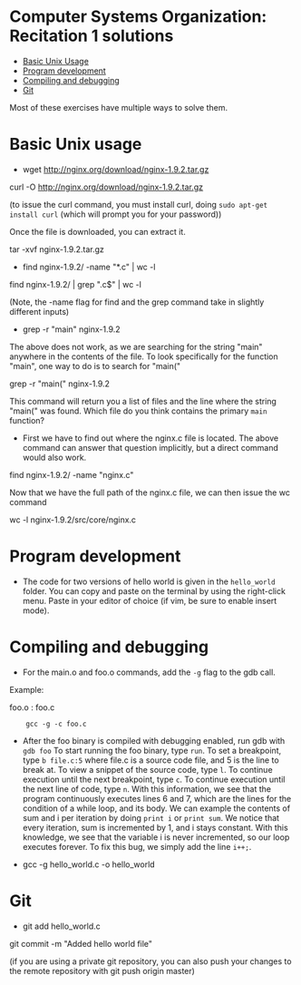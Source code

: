# Computer Systems Organization: Recitation 1 solutions

- [Basic Unix Usage](#basic-unix-usage)
- [Program development](#program-development)
- [Compiling and debugging](#compiling-and-debugging)
- [Git](#git)

Most of these exercises have multiple ways to solve them.

# Basic Unix usage

* wget http://nginx.org/download/nginx-1.9.2.tar.gz

curl -O http://nginx.org/download/nginx-1.9.2.tar.gz

(to issue the curl command, you must install curl, doing `sudo apt-get install curl` (which will prompt you for your password))

Once the file is downloaded, you can extract it.

tar -xvf nginx-1.9.2.tar.gz

* find nginx-1.9.2/ -name "*.c" | wc -l

find nginx-1.9.2/ | grep "\.c$" | wc -l

(Note, the -name flag for find and the grep command take in slightly different inputs)

* grep -r "main" nginx-1.9.2

The above does not work, as we are searching for the string "main" anywhere in the contents of the file. To look specifically for the function "main", one way to do is to search for "main("

grep -r "main(" nginx-1.9.2

This command will return you a list of files and the line where the string "main(" was found. Which file do you think contains the primary `main` function?

* First we have to find out where the nginx.c file is located. The above command can answer that question implicitly, but a direct command would also work.

find nginx-1.9.2/ -name "nginx.c"

Now that we have the full path of the nginx.c file, we can then issue the wc command

wc -l nginx-1.9.2/src/core/nginx.c

# Program development

* The code for two versions of hello world is given in the `hello_world` folder. You can copy and paste on the terminal by using the right-click menu. Paste in your editor of choice (if vim, be sure to enable insert mode).

# Compiling and debugging

* For the main.o and foo.o commands, add the `-g` flag to the gdb call.

Example:

foo.o : foo.c

        gcc -g -c foo.c

* After the foo binary is compiled with debugging enabled, run gdb with `gdb foo`
To start running the foo binary, type `run`.
To set a breakpoint, type `b file.c:5` where file.c is a source code file, and 5 is the line to break at.
To view a snippet of the source code, type `l`.
To continue execution until the next breakpoint, type `c`.
To continue execution until the next line of code, type `n`.
With this information, we see that the program continuously executes lines 6 and 7, which are the lines for the condition of a while loop, and its body. We can example the contents of sum and i per iteration by doing `print i` or `print sum`. We notice that every iteration, sum is incremented by 1, and i stays constant. With this knowledge, we see that the variable i is never incremented, so our loop executes forever. To fix this bug, we simply add the line `i++;`.

* gcc -g hello_world.c -o hello_world

# Git

* git add hello_world.c

git commit -m "Added hello world file"

(if you are using a private git repository, you can also push your changes to the remote repository with git push origin master)
